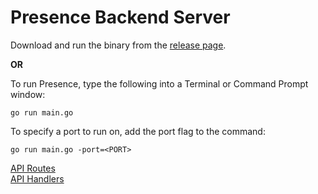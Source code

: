# Presence Backend Server

Download and run the binary from the [release page](https://github.com/akhil-datla/Presence/releases).

**OR**

To run Presence, type the following into a Terminal or Command Prompt window:
```
go run main.go
```
To specify a port to run on, add the port flag to the command:
```
go run main.go -port=<PORT>
```

[API Routes](https://github.com/akhil-datla/Presence/blob/main/internal/apiserver/apiserver.go)\
[API Handlers](https://github.com/akhil-datla/Presence/blob/main/internal/apiserver/handlers.go)
